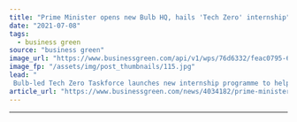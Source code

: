 ```yaml
---
title: "Prime Minister opens new Bulb HQ, hails 'Tech Zero' internship"
date: "2021-07-08"
tags: 
  - business green
source: "business green"
image_url: "https://www.businessgreen.com/api/v1/wps/76d6332/feac0795-6ab1-4468-953f-3d7a5f958e38/3/Boris-at-Bulb-185x114.jpg"
image_fp: "/assets/img/post_thumbnails/115.jpg"
lead: "
 Bulb-led Tech Zero Taskforce launches new internship programme to help young people access net zero related careers ..."
article_url: "https://www.businessgreen.com/news/4034182/prime-minister-bulb-hq-hails-tech-zero-internship"
---
```


---

